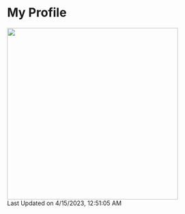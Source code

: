# My Profile

<!--START_SECTION:lapras-card-->
<a href="https://lapras.com/public/2YK73VF" target="_blank" rel="noopener noreferrer"><img src="https://lapras-card-generator.vercel.app/api/svg?e=3.54&b=3.36&i=3.66&b1=%23020E27&b2=%230E5593&i1=%23004736&i2=%2300bf8f&l=en" width="400" ></a>  
Last Updated on 4/15/2023, 12:51:05 AM
<!--END_SECTION:lapras-card-->
